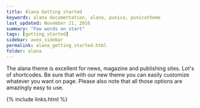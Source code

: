 ```yaml
---
title: Alana Getting started
keywords: alana documentation, alana, punica, punicatheme
last_updated: November 21, 2016
summary: "Few words on start"
tags: [getting_started]
sidebar: avex_sidebar
permalink: alana_getting_started.html
folder: alana
---
```


The alana theme is excellent for news, magazine and publishing sites. Lot's of shortcodes. Be sure that with our new theme you can easily customize whatever you want on page. Please also note that all those options are amazingly easy to use.

{% include links.html %}
